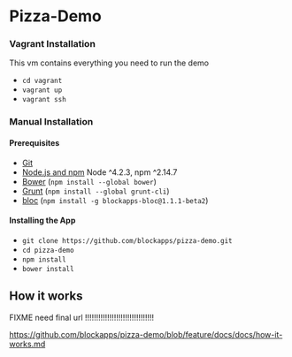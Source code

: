 # Pizza-Demo

### Vagrant Installation
This vm contains everything you need to run the demo
* `cd vagrant`
* `vagrant up`
* `vagrant ssh`

### Manual Installation

#### Prerequisites

- [Git](https://git-scm.com/)
- [Node.js and npm](nodejs.org) Node ^4.2.3, npm ^2.14.7
- [Bower](bower.io) (`npm install --global bower`)
- [Grunt](http://gruntjs.com/) (`npm install --global grunt-cli`)
- [bloc](http://github.com/blockapps/bloc) (`npm install -g blockapps-bloc@1.1.1-beta2`)

#### Installing the App
- `git clone https://github.com/blockapps/pizza-demo.git`
- `cd pizza-demo`
- `npm install`
- `bower install`

## How it works
FIXME need final url  !!!!!!!!!!!!!!!!!!!!!!!!!!!!!!!

https://github.com/blockapps/pizza-demo/blob/feature/docs/docs/how-it-works.md
